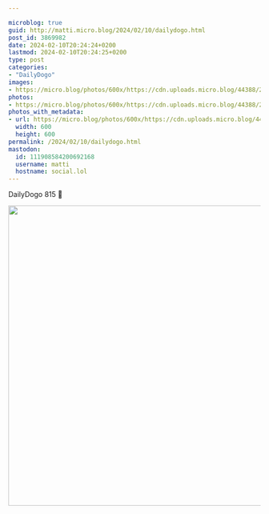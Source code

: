 ```yaml
---

microblog: true
guid: http://matti.micro.blog/2024/02/10/dailydogo.html
post_id: 3869982
date: 2024-02-10T20:24:24+0200
lastmod: 2024-02-10T20:24:25+0200
type: post
categories:
- "DailyDogo"
images:
- https://micro.blog/photos/600x/https://cdn.uploads.micro.blog/44388/2024/71c50fcc421b4162bc83943cda82bcd9.jpg
photos:
- https://micro.blog/photos/600x/https://cdn.uploads.micro.blog/44388/2024/71c50fcc421b4162bc83943cda82bcd9.jpg
photos_with_metadata:
- url: https://micro.blog/photos/600x/https://cdn.uploads.micro.blog/44388/2024/71c50fcc421b4162bc83943cda82bcd9.jpg
  width: 600
  height: 600
permalink: /2024/02/10/dailydogo.html
mastodon:
  id: 111908584200692168
  username: matti
  hostname: social.lol
---
```

DailyDogo 815 🐶

<img src="/media/uploads/2024/71c50fcc421b4162bc83943cda82bcd9.jpg" width="600" height="600" alt="" />
